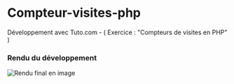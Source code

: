 # Compteur-visites-php
Développement avec Tuto.com - ( Exercice : "Compteurs de visites en PHP" )

<h3>Rendu du développement</h3>
<img src="http://puu.sh/shMyc/c68c7bd674.png" alt="Rendu final en image" />

